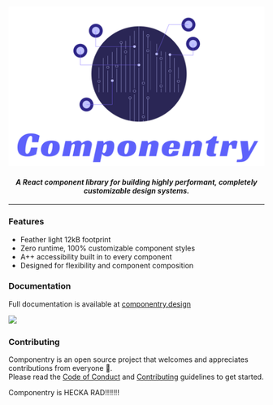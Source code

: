 <br />
<div align="center">
  <img src="./docs/assets/componentry.png" width="727" alt="Componentry" />  
</div>

<h4 align="center">
  <em>A React component library for building highly performant, completely customizable design systems.</em>
</h4>

---

### Features

- Feather light 12kB footprint
- Zero runtime, 100% customizable component styles
- A++ accessibility built in to every component
- Designed for flexibility and component composition

### Documentation

Full documentation is available at
[componentry.design](https://componentry.design)

<a href="https://vercel.com/?utm_source=crystal-ball&utm_campaign=oss" alt="Powered by Vercel">
  <img src="https://www.datocms-assets.com/31049/1618983297-powered-by-vercel.svg">
</a>

### Contributing

Componentry is an open source project that welcomes and appreciates
contributions from everyone 🙌. <br /> Please read the
[Code of Conduct](./CODE_OF_CONDUCT.md) and
[Contributing](./.github/CONTRIBUTING.md) guidelines to get started.

Componentry is HECKA RAD!!!!!!!
